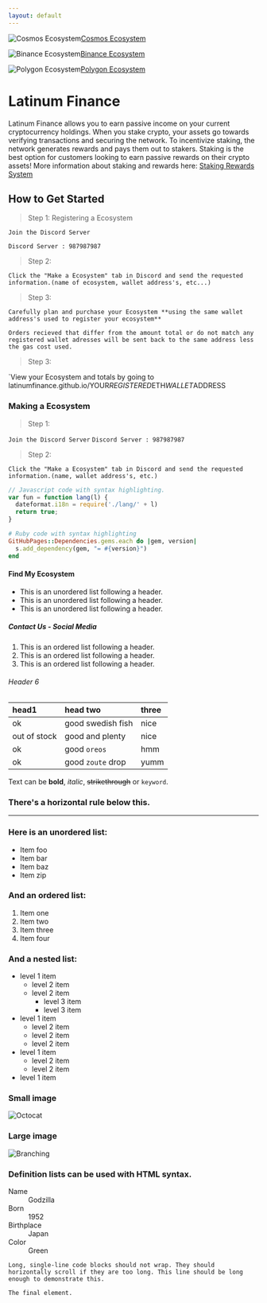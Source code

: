 ```yaml
---
layout: default
---
```


        
![Cosmos Ecosystem](https://latinumfinance.github.io/assets/images/cosmosecosystemicon2.png)[Cosmos Ecosystem](./CosmosEcosystem) 


![Binance Ecosystem](https://latinumfinance.github.io/assets/images/binanceecosystemicon2.png)[Binance Ecosystem](./CosmosEcosystem)


![Polygon Ecosystem](https://latinumfinance.github.io/assets/images/polygonicon.png)[Polygon Ecosystem](./CosmosEcosystem)


# Latinum Finance

Latinum Finance allows you to earn passive income on your current cryptocurrency holdings. When you stake crypto, your assets go towards verifying transactions
and  securing the network. To incentivize staking, the network generates rewards and pays them out to stakers. Staking is the best option for customers looking
to earn passive rewards on their crypto assets! More information about staking and rewards here: [Staking Rewards System](./CosmosEcosystem)  

## How to Get Started

> Step 1: Registering a Ecosystem
> 

`Join the Discord Server`

`Discord Server : 987987987`

>Step 2:
>

`Click the "Make a Ecosystem" tab in Discord and send the requested information.(name of ecosystem, wallet address's, etc...)` 

>Step 3:
>

`Carefully plan and purchase your Ecosystem **using the same wallet address's used to register your ecosystem**`

`Orders recieved that differ from the amount total or do not match any registered wallet adresses will be sent back to the same address less the gas cost used.`

>Step 3:
>

`View your Ecosystem and totals by going to latinumfinance.github.io/YOUR*REGISTERED*ETH*WALLET*ADDRESS 

### Making a Ecosystem

> Step 1:
> 

`Join the Discord Server`
`Discord Server : 987987987`

>Step 2:
>

`Click the "Make a Ecosystem" tab in Discord and send the requested information.(name, wallet address's, etc.)` 





```js
// Javascript code with syntax highlighting.
var fun = function lang(l) {
  dateformat.i18n = require('./lang/' + l)
  return true;
}
```

```ruby
# Ruby code with syntax highlighting
GitHubPages::Dependencies.gems.each do |gem, version|
  s.add_dependency(gem, "= #{version}")
end
```

#### Find My Ecosystem

*   This is an unordered list following a header.
*   This is an unordered list following a header.
*   This is an unordered list following a header.

##### Contact Us - Social Media

1.  This is an ordered list following a header.
2.  This is an ordered list following a header.
3.  This is an ordered list following a header.

###### Header 6

| head1        | head two          | three |
|:-------------|:------------------|:------|
| ok           | good swedish fish | nice  |
| out of stock | good and plenty   | nice  |
| ok           | good `oreos`      | hmm   |
| ok           | good `zoute` drop | yumm  |

Text can be **bold**, _italic_, ~~strikethrough~~ or `keyword`.

### There's a horizontal rule below this.

* * *

### Here is an unordered list:

*   Item foo
*   Item bar
*   Item baz
*   Item zip

### And an ordered list:

1.  Item one
1.  Item two
1.  Item three
1.  Item four

### And a nested list:

- level 1 item
  - level 2 item
  - level 2 item
    - level 3 item
    - level 3 item
- level 1 item
  - level 2 item
  - level 2 item
  - level 2 item
- level 1 item
  - level 2 item
  - level 2 item
- level 1 item

### Small image

![Octocat](https://github.githubassets.com/images/icons/emoji/octocat.png)

### Large image

![Branching](https://guides.github.com/activities/hello-world/branching.png)


### Definition lists can be used with HTML syntax.

<dl>
<dt>Name</dt>
<dd>Godzilla</dd>
<dt>Born</dt>
<dd>1952</dd>
<dt>Birthplace</dt>
<dd>Japan</dd>
<dt>Color</dt>
<dd>Green</dd>
</dl>

```
Long, single-line code blocks should not wrap. They should horizontally scroll if they are too long. This line should be long enough to demonstrate this.
```

```
The final element.
```

